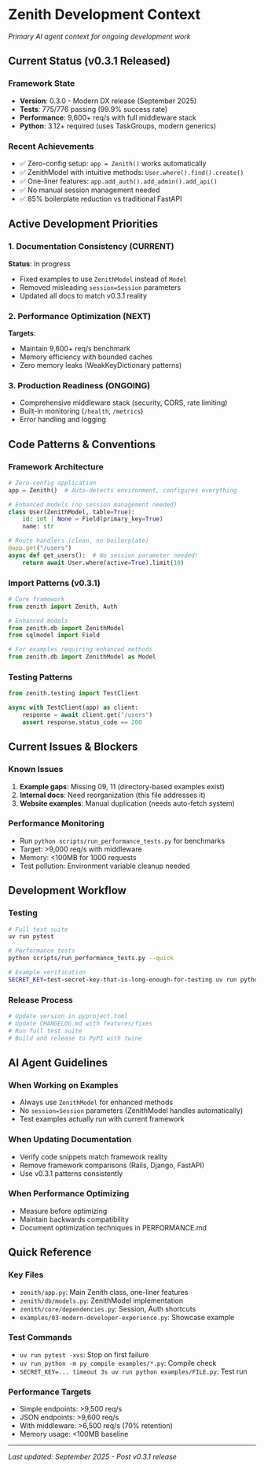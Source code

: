 # Zenith Development Context

*Primary AI agent context for ongoing development work*

## Current Status (v0.3.1 Released)

### Framework State
- **Version**: 0.3.0 - Modern DX release (September 2025)
- **Tests**: 775/776 passing (99.9% success rate)
- **Performance**: 9,600+ req/s with full middleware stack
- **Python**: 3.12+ required (uses TaskGroups, modern generics)

### Recent Achievements
- ✅ Zero-config setup: `app = Zenith()` works automatically
- ✅ ZenithModel with intuitive methods: `User.where().find().create()`
- ✅ One-liner features: `app.add_auth().add_admin().add_api()`
- ✅ No manual session management needed
- ✅ 85% boilerplate reduction vs traditional FastAPI

## Active Development Priorities

### 1. Documentation Consistency (CURRENT)
**Status**: In progress
- Fixed examples to use `ZenithModel` instead of `Model`
- Removed misleading `session=Session` parameters
- Updated all docs to match v0.3.1 reality

### 2. Performance Optimization (NEXT)
**Targets**:
- Maintain 9,600+ req/s benchmark
- Memory efficiency with bounded caches
- Zero memory leaks (WeakKeyDictionary patterns)

### 3. Production Readiness (ONGOING)
- Comprehensive middleware stack (security, CORS, rate limiting)
- Built-in monitoring (`/health`, `/metrics`)
- Error handling and logging

## Code Patterns & Conventions

### Framework Architecture
```python
# Zero-config application
app = Zenith()  # Auto-detects environment, configures everything

# Enhanced models (no session management needed)
class User(ZenithModel, table=True):
    id: int | None = Field(primary_key=True)
    name: str

# Route handlers (clean, no boilerplate)
@app.get("/users")
async def get_users():  # No session parameter needed!
    return await User.where(active=True).limit(10)
```

### Import Patterns (v0.3.1)
```python
# Core framework
from zenith import Zenith, Auth

# Enhanced models
from zenith.db import ZenithModel
from sqlmodel import Field

# For examples requiring enhanced methods
from zenith.db import ZenithModel as Model
```

### Testing Patterns
```python
from zenith.testing import TestClient

async with TestClient(app) as client:
    response = await client.get("/users")
    assert response.status_code == 200
```

## Current Issues & Blockers

### Known Issues
1. **Example gaps**: Missing 09, 11 (directory-based examples exist)
2. **Internal docs**: Need reorganization (this file addresses it)
3. **Website examples**: Manual duplication (needs auto-fetch system)

### Performance Monitoring
- Run `python scripts/run_performance_tests.py` for benchmarks
- Target: >9,000 req/s with middleware
- Memory: <100MB for 1000 requests
- Test pollution: Environment variable cleanup needed

## Development Workflow

### Testing
```bash
# Full test suite
uv run pytest

# Performance tests
python scripts/run_performance_tests.py --quick

# Example verification
SECRET_KEY=test-secret-key-that-is-long-enough-for-testing uv run python examples/03-modern-developer-experience.py
```

### Release Process
```bash
# Update version in pyproject.toml
# Update CHANGELOG.md with features/fixes
# Run full test suite
# Build and release to PyPI with twine
```

## AI Agent Guidelines

### When Working on Examples
- Always use `ZenithModel` for enhanced methods
- No `session=Session` parameters (ZenithModel handles automatically)
- Test examples actually run with current framework

### When Updating Documentation
- Verify code snippets match framework reality
- Remove framework comparisons (Rails, Django, FastAPI)
- Use v0.3.1 patterns consistently

### When Performance Optimizing
- Measure before optimizing
- Maintain backwards compatibility
- Document optimization techniques in PERFORMANCE.md

## Quick Reference

### Key Files
- `zenith/app.py`: Main Zenith class, one-liner features
- `zenith/db/models.py`: ZenithModel implementation
- `zenith/core/dependencies.py`: Session, Auth shortcuts
- `examples/03-modern-developer-experience.py`: Showcase example

### Test Commands
- `uv run pytest -xvs`: Stop on first failure
- `uv run python -m py_compile examples/*.py`: Compile check
- `SECRET_KEY=... timeout 3s uv run python examples/FILE.py`: Test run

### Performance Targets
- Simple endpoints: >9,500 req/s
- JSON endpoints: >9,600 req/s
- With middleware: >6,500 req/s (70% retention)
- Memory usage: <100MB baseline

---

*Last updated: September 2025 - Post v0.3.1 release*